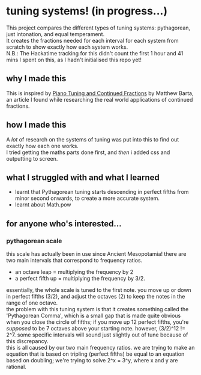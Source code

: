# tuning systems! (in progress...)
This project compares the different types of tuning systems: pythagorean, just intonation, and equal temperament.<br>
It creates the fractions needed for each interval for each system from scratch to show exactly how each system works.
<br>N.B.: The Hackatime tracking for this didn't count the first 1 hour and 41 mins I spent on this, as I hadn't initialised this repo yet!
## why I made this
This is inspired by <a href = "https://www.whitman.edu/Documents/Academics/Mathematics/bartha.pdf" target="_blank">Piano Tuning and Continued Fractions</a> by Matthew Barta, an article I found while researching the real world applications of continued fractions.

## how I made this
A *lot* of research on the systems of tuning was put into this to find out exactly how each one works. <br>
I tried getting the maths parts done first, and *then* i added css and outputting to screen.
## what I struggled with and what I learned
- learnt that Pythagorean tuning starts descending in perfect fifths from minor second onwards, to create a more accurate system.
- learnt about Math.pow

## for anyone who's interested...
### pythagorean scale
this scale has actually been in use since Ancient Mesopotamia! there are two main intervals that correspond to frequency ratios.
- an octave leap = multiplying the frequency by 2
- a perfect fifth up = multiplying the frequency by 3/2.

essentially, the whole scale is tuned to the first note. you move up or down in perfect fifths (3/2), and adjust the octaves (2) to keep the notes in the range of one octave. <br>the problem with this tuning system is that it creates something called the 'Pythagorean Comma', which is a small gap that is made quite obvious when you close the circle of fifths; if you move up 12 perfect fifths, you're *supposed* to be 7 octaves above your starting note. however, (3/2)^12 != 2^7. some specific intervals will sound just slightly out of tune because of this discrepancy.<br>
this is all caused by our two main frequency ratios. we are trying to make an equation that is based on tripling (perfect fifths) be equal to an equation based on doubling; we're trying to solve 2^x = 3^y, where x and y are rational.